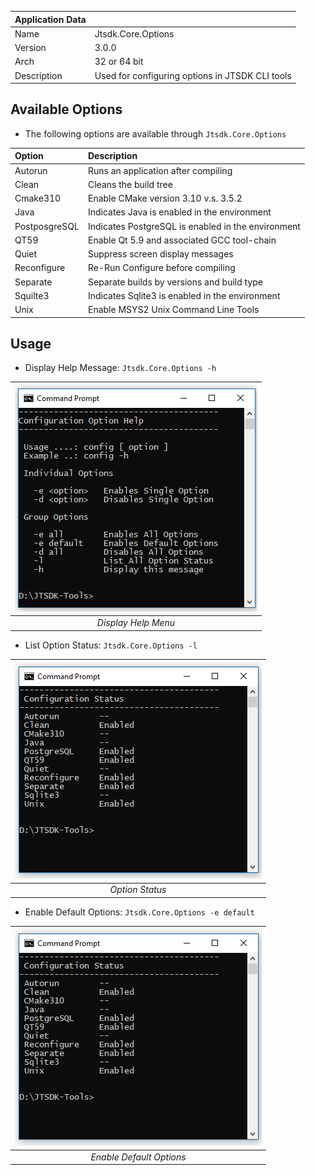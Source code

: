 | Application Data ||
| ---| --- |
| Name        | Jtsdk.Core.Options |
| Version     | 3.0.0 |
| Arch        | 32 or 64 bit |
| Description | Used for configuring options in JTSDK CLI tools |


## Available Options

- The following options are available through `Jtsdk.Core.Options`

| Option | Description
| :--- | :--- |
| Autorun | Runs an application after compiling
| Clean | Cleans the build tree
| Cmake310 | Enable CMake version 3.10 v.s. 3.5.2
| Java | Indicates Java is enabled in the environment
| PostposgreSQL | Indicates PostgreSQL is enabled in the environment
| QT59 | Enable Qt 5.9 and associated GCC tool-chain
| Quiet | Suppress screen display messages
| Reconfigure | Re-Run Configure before compiling
| Separate | Separate builds by versions and build type
| Squilte3 | Indicates Sqlite3 is enabled in the environment
| Unix | Enable MSYS2 Unix Command Line Tools

## Usage

- Display Help Message: `Jtsdk.Core.Options -h`

| ![Option Help Menu](images/jtsdk-core-options/options.1.PNG?raw=true) |
|:--:|
| *Display Help Menu* |

- List Option Status: `Jtsdk.Core.Options -l`

| ![Option Status](images/jtsdk-core-options/options.2.PNG?raw=true) |
|:--:|
| *Option Status* |

- Enable Default Options: `Jtsdk.Core.Options -e default`

| ![Set Default Options](images/jtsdk-core-options/options.2.PNG?raw=true) |
|:--:|
| *Enable Default Options* |

